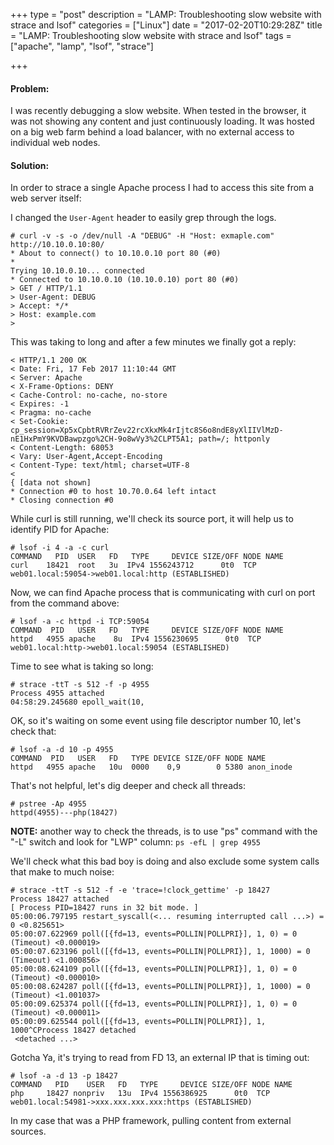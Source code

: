 +++
type = "post"
description = "LAMP: Troubleshooting slow website with strace and lsof"
categories = ["Linux"]
date = "2017-02-20T10:29:28Z"
title = "LAMP: Troubleshooting slow website with strace and lsof"
tags = ["apache", "lamp", "lsof", "strace"]

+++

#### Problem:

I was recently debugging a slow website. When tested in the browser, it was not showing any content and just continuously loading.
It was hosted on a big web farm behind a load balancer, with no external access to individual web nodes.

#### Solution:

In order to strace a single Apache process I had to access this site from a web server itself:

I changed the `User-Agent` header to easily grep through the logs.

```
# curl -v -s -o /dev/null -A "DEBUG" -H "Host: exmaple.com"
http://10.10.0.10:80/
* About to connect() to 10.10.0.10 port 80 (#0)
*
Trying 10.10.0.10... connected
* Connected to 10.10.0.10 (10.10.0.10) port 80 (#0)
> GET / HTTP/1.1
> User-Agent: DEBUG
> Accept: */*
> Host: example.com
>
```

This was taking to long and after a few minutes we finally got a reply:

```
< HTTP/1.1 200 OK
< Date: Fri, 17 Feb 2017 11:10:44 GMT
< Server: Apache
< X-Frame-Options: DENY
< Cache-Control: no-cache, no-store
< Expires: -1
< Pragma: no-cache
< Set-Cookie:
cp_session=Xp5xCpbtRVRrZev22rcXkxMk4rIjtc8S6o8ndE8yXlIIVlMzD-nE1HxPmY9KVDBawpzgo%2CH-9o8wVy3%2CLPT5A1; path=/; httponly
< Content-Length: 68053
< Vary: User-Agent,Accept-Encoding
< Content-Type: text/html; charset=UTF-8
<
{ [data not shown]
* Connection #0 to host 10.70.0.64 left intact
* Closing connection #0
```

While curl is still running, we'll check its source port, it will help us to identify PID for Apache:

```
# lsof -i 4 -a -c curl
COMMAND   PID  USER   FD   TYPE     DEVICE SIZE/OFF NODE NAME
curl    18421  root   3u  IPv4 1556243712      0t0  TCP web01.local:59054->web01.local:http (ESTABLISHED)
```

Now, we can find Apache process that is communicating with curl on port from the command above:

```
# lsof -a -c httpd -i TCP:59054
COMMAND  PID   USER   FD   TYPE     DEVICE SIZE/OFF NODE NAME
httpd   4955 apache    8u  IPv4 1556230695      0t0  TCP web01.local:http->web01.local:59054 (ESTABLISHED)
```

Time to see what is taking so long:

```
# strace -ttT -s 512 -f -p 4955
Process 4955 attached
04:58:29.245680 epoll_wait(10,
```

OK, so it's waiting on some event using file descriptor number 10, let's check that:

```
# lsof -a -d 10 -p 4955
COMMAND  PID   USER   FD   TYPE DEVICE SIZE/OFF NODE NAME
httpd   4955 apache   10u  0000    0,9        0 5380 anon_inode
```

That's not helpful, let's dig deeper and check all threads:

```
# pstree -Ap 4955
httpd(4955)---php(18427)
```
**NOTE:** another way to check the threads, is to use "ps" command with the "-L" switch and look for "LWP" column: `ps -efL | grep 4955`

We'll check what this bad boy is doing and also exclude some system calls that make to much noise:

```
# strace -ttT -s 512 -f -e 'trace=!clock_gettime' -p 18427
Process 18427 attached
[ Process PID=18427 runs in 32 bit mode. ]
05:00:06.797195 restart_syscall(<... resuming interrupted call ...>) = 0 <0.825651>
05:00:07.622969 poll([{fd=13, events=POLLIN|POLLPRI}], 1, 0) = 0 (Timeout) <0.000019>
05:00:07.623196 poll([{fd=13, events=POLLIN|POLLPRI}], 1, 1000) = 0 (Timeout) <1.000856>
05:00:08.624109 poll([{fd=13, events=POLLIN|POLLPRI}], 1, 0) = 0 (Timeout) <0.000010>
05:00:08.624287 poll([{fd=13, events=POLLIN|POLLPRI}], 1, 1000) = 0 (Timeout) <1.001037>
05:00:09.625374 poll([{fd=13, events=POLLIN|POLLPRI}], 1, 0) = 0 (Timeout) <0.000011>
05:00:09.625544 poll([{fd=13, events=POLLIN|POLLPRI}], 1, 1000^CProcess 18427 detached
 <detached ...>
```

Gotcha Ya, it's trying to read from FD 13, an external IP that is timing out:

```
# lsof -a -d 13 -p 18427
COMMAND   PID    USER   FD   TYPE     DEVICE SIZE/OFF NODE NAME
php     18427 nonpriv   13u  IPv4 1556386925      0t0  TCP web01.local:54981->xxx.xxx.xxx.xxx:https (ESTABLISHED)
```

In my case that was a PHP framework, pulling content from external sources.
